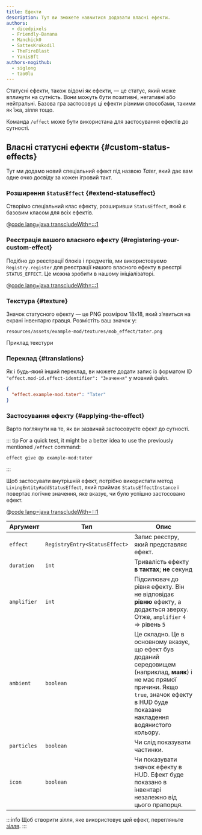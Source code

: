 ```yaml
---
title: Ефекти
description: Тут ви зможете навчитися додавати власні ефекти.
authors:
  - dicedpixels
  - Friendly-Banana
  - Manchick0
  - SattesKrokodil
  - TheFireBlast
  - YanisBft
authors-nogithub:
  - siglong
  - tao0lu
---
```


Статусні ефекти, також відомі як ефекти, — це статус, який може вплинути на сутність. Вони можуть бути позитивні, негативні або нейтральні. Базова гра
застосовує ці ефекти різними способами, такими як їжа, зілля тощо.

Команда `/effect` може бути використана для застосування ефектів до сутності.

## Власні статусні ефекти {#custom-status-effects}

Тут ми додамо новий спеціальний ефект під назвою _Tater_, який дає вам одне очко досвіду за кожен ігровий такт.

### Розширення `StatusEffect` {#extend-statuseffect}

Створімо спеціальний клас ефекту, розширивши `StatusEffect`, який є базовим класом для всіх ефектів.

@[code lang=java transcludeWith=:::1](@/reference/latest/src/main/java/com/example/docs/effect/TaterEffect.java)

### Реєстрація вашого власного ефекту {#registering-your-custom-effect}

Подібно до реєстрації блоків і предметів, ми використовуємо `Registry.register` для реєстрації нашого власного ефекту в
реєстрі `STATUS_EFFECT`. Це можна зробити в нашому ініціалізаторі.

@[code lang=java transcludeWith=:::1](@/reference/latest/src/main/java/com/example/docs/effect/ExampleModEffects.java)

### Текстура {#texture}

Значок статусного ефекту — це PNG розміром 18x18, який з’явиться на екрані інвентарю гравця. Розмістіть ваш значок у:

```:no-line-numbers
resources/assets/example-mod/textures/mob_effect/tater.png
```

<DownloadEntry visualURL="/assets/develop/tater-effect.png" downloadURL="/assets/develop/tater-effect-icon.png">Приклад текстури</DownloadEntry>

### Переклад {#translations}

Як і будь-який інший переклад, ви можете додати запис із форматом ID `"effect.mod-id.effect-identifier": "Значення"`
у мовний файл.

```json
{
  "effect.example-mod.tater": "Tater"
}
```

### Застосування ефекту {#applying-the-effect}

Варто поглянути на те, як ви зазвичай застосовуєте ефект до сутності.

::: tip
For a quick test, it might be a better idea to use the previously mentioned `/effect` command:

```mcfunction
effect give @p example-mod:tater
```

:::

Щоб застосувати внутрішній ефект, потрібно використати метод `LivingEntity#addStatusEffect`, який приймає
`StatusEffectInstance` і повертає логічне значення, яке вказує, чи було успішно застосовано ефект.

@[code lang=java transcludeWith=:::1](@/reference/latest/src/main/java/com/example/docs/ReferenceMethods.java)

| Аргумент    | Тип                           | Опис                                                                                                                                                                                                                                                                 |
| ----------- | ----------------------------- | -------------------------------------------------------------------------------------------------------------------------------------------------------------------------------------------------------------------------------------------------------------------- |
| `effect`    | `RegistryEntry<StatusEffect>` | Запис реєстру, який представляє ефект.                                                                                                                                                                                                               |
| `duration`  | `int`                         | Тривалість ефекту **в тактах**; **не** секунд                                                                                                                                                                                                                        |
| `amplifier` | `int`                         | Підсилювач до рівня ефекту. Він не відповідає **рівню** ефекту, а додається зверху. Отже, `amplifier` `4` => рівень `5`                                                                                                              |
| `ambient`   | `boolean`                     | Це складно. Це в основному вказує, що ефект був доданий середовищем (наприклад, **маяк**) і не має прямої причини. Якщо `true`, значок ефекту в HUD буде показане накладення водянистого кольору. |
| `particles` | `boolean`                     | Чи слід показувати частинки.                                                                                                                                                                                                                         |
| `icon`      | `boolean`                     | Чи показувати значок ефекту в HUD. Ефект буде показано в інвентарі незалежно від цього прапорця.                                                                                                                                     |

:::info
Щоб створити зілля, яке використовує цей ефект, перегляньте [зілля](../items/potions).
:::
